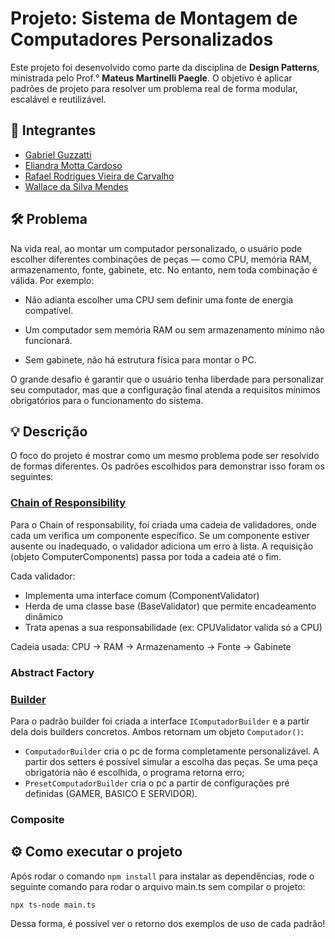 # Projeto: Sistema de Montagem de Computadores Personalizados

Este projeto foi desenvolvido como parte da disciplina de **Design Patterns**, ministrada pelo Prof.° **Mateus Martinelli Paegle**. O objetivo é aplicar padrões de projeto para resolver um problema real de forma modular, escalável e reutilizável.

## 👤 Integrantes

- [Gabriel Guzzatti](https://github.com/Guzzatti)
- [Eliandra Motta Cardoso](https://github.com/ardnaile)
- [Rafael Rodrigues Vieira de Carvalho](https://github.com/rafael230125)
- [Wallace da Silva Mendes](https://github.com/WallaceB2)

## 🛠️ Problema 

Na vida real, ao montar um computador personalizado, o usuário pode escolher diferentes combinações de peças — como CPU, memória RAM, armazenamento, fonte, gabinete, etc. No entanto, nem toda combinação é válida. Por exemplo:

- Não adianta escolher uma CPU sem definir uma fonte de energia compatível.

- Um computador sem memória RAM ou sem armazenamento mínimo não funcionará.

- Sem gabinete, não há estrutura física para montar o PC.

O grande desafio é garantir que o usuário tenha liberdade para personalizar seu computador, mas que a configuração final atenda a requisitos mínimos obrigatórios para o funcionamento do sistema.

## 💡 Descrição

O foco do projeto é mostrar como um mesmo problema pode ser resolvido de formas diferentes. Os padrões escolhidos para demonstrar isso foram os seguintes:

### [Chain of Responsibility](https://github.com/Guzzatti/ABP-designPatterns/tree/c2af12f9fb242cce2cd1bd8af98a137ef1163af3/src/comportamentais/chain_of_responsability)

Para o Chain of responsability, foi criada uma cadeia de validadores, onde cada um verifica um componente específico. Se um componente estiver ausente ou inadequado, o validador adiciona um erro à lista. A requisição (objeto ComputerComponents) passa por toda a cadeia até o fim.

Cada validador:

- Implementa uma interface comum (ComponentValidator)
- Herda de uma classe base (BaseValidator) que permite encadeamento dinâmico
- Trata apenas a sua responsabilidade (ex: CPUValidator valida só a CPU)

Cadeia usada:
CPU → RAM → Armazenamento → Fonte → Gabinete

### Abstract Factory

### [Builder](https://github.com/Guzzatti/ABP-designPatterns/tree/c2af12f9fb242cce2cd1bd8af98a137ef1163af3/src/criacionais/builder)

Para o padrão builder foi criada a interface `IComputadorBuilder` e a partir dela dois builders concretos. Ambos retornam um objeto `Computador()`: 

- `ComputadorBuilder` cria o pc de forma completamente personalizável. A partir dos setters é possível simular a escolha das peças. Se uma peça obrigatória não é escolhida, o programa retorna erro;
- `PresetComputadorBuilder` cria o pc a partir de configurações pré definidas (GAMER, BASICO E SERVIDOR).

### Composite

## ⚙ Como executar o projeto

Após rodar o comando `npm install` para instalar as dependências, rode o seguinte comando para rodar o arquivo main.ts sem compilar o projeto:

```
npx ts-node main.ts
```
Dessa forma, é possível ver o retorno dos exemplos de uso de cada padrão!
